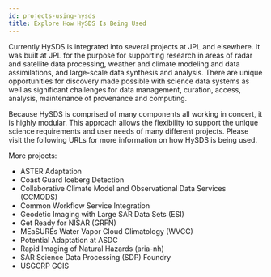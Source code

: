 ```yaml
---
id: projects-using-hysds
title: Explore How HySDS Is Being Used
---
```


Currently HySDS is integrated into several projects at JPL and elsewhere. It was built at JPL for the purpose for supporting research in areas of radar and satellite data processing, weather and climate modeling and data assimilations, and large-scale data synthesis and analysis. There are unique opportunities for discovery made possible with science data systems as well as significant challenges for data management, curation, access, analysis, maintenance of provenance and computing.

Because HySDS is comprised of many components all working in concert, it is highly modular. This approach allows the flexibility to support the unique science requirements and user needs of many different projects. Please visit the following URLs for more information on how HySDS is being used.

More projects:

- ASTER Adaptation
- Coast Guard Iceberg Detection
- Collaborative Climate Model and Observational Data Services (CCMODS)
- Common Workflow Service Integration
- Geodetic Imaging with Large SAR Data Sets (ESI)
- Get Ready for NISAR (GRFN)
- MEaSUREs Water Vapor Cloud Climatology (WVCC)
- Potential Adaptation at ASDC
- Rapid Imaging of Natural Hazards (aria-nh)
- SAR Science Data Processing (SDP) Foundry
- USGCRP GCIS
